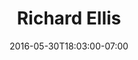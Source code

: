 ---
title: "Richard Ellis"
description: "A website for the the world's foremost painter of marine wildlife."
date: "2016-05-30T18:03:00-07:00"
gallery: 
- 
  url: "/assets/images/richard-ellis.jpg"
  caption: " "
tags: "development,art"
---